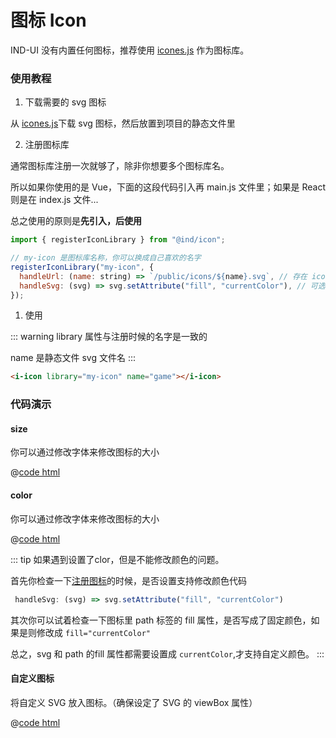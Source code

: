 # 图标 Icon 

IND-UI 没有内置任何图标，推荐使用 [icones.js](https://icones.js.org/) 作为图标库。

### 使用教程

1. 下载需要的 svg 图标

从 [icones.js](https://icones.js.org/)下载 svg 图标，然后放置到项目的静态文件里

2. 注册图标库

通常图标库注册一次就够了，除非你想要多个图标库名。

所以如果你使用的是 Vue，下面的这段代码引入再 main.js 文件里；如果是 React 则是在 index.js 文件...

总之使用的原则是**先引入，后使用**

```javascript
import { registerIconLibrary } from "@ind/icon"; 

// my-icon 是图标库名称，你可以换成自己喜欢的名字
registerIconLibrary("my-icon", {
  handleUrl: (name: string) => `/public/icons/${name}.svg`, // 存在 icon 的静态文件的路径
  handleSvg: (svg) => svg.setAttribute("fill", "currentColor"), // 可选： 加入后，支持修改颜色
});
```

1. 使用 

::: warning
library 属性与注册时候的名字是一致的

name 是静态文件 svg 文件名
:::

```html
<i-icon library="my-icon" name="game"></i-icon>
```


### 代码演示

#### size

你可以通过修改字体来修改图标的大小

<icon-size />

@[code html](../../demos/icon/size.vue)

#### color

你可以通过修改字体来修改图标的大小

<icon-color />

@[code html](../../demos/icon/color.vue)

::: tip
如果遇到设置了clor，但是不能修改颜色的问题。

首先你检查一下[注册图标](#使用教程)的时候，是否设置支持修改颜色代码

```javascript
 handleSvg: (svg) => svg.setAttribute("fill", "currentColor")
```

其次你可以试着检查一下图标里 path 标签的 fill 属性，是否写成了固定颜色，如果是则修改成 `fill="currentColor"`

总之，svg 和 path 的fill 属性都需要设置成 `currentColor`,才支持自定义颜色。
:::

#### 自定义图标

将自定义 SVG 放入图标。（确保设定了 SVG 的 viewBox 属性）

<icon-DRY />

@[code html](../../demos/icon/DRY.vue)